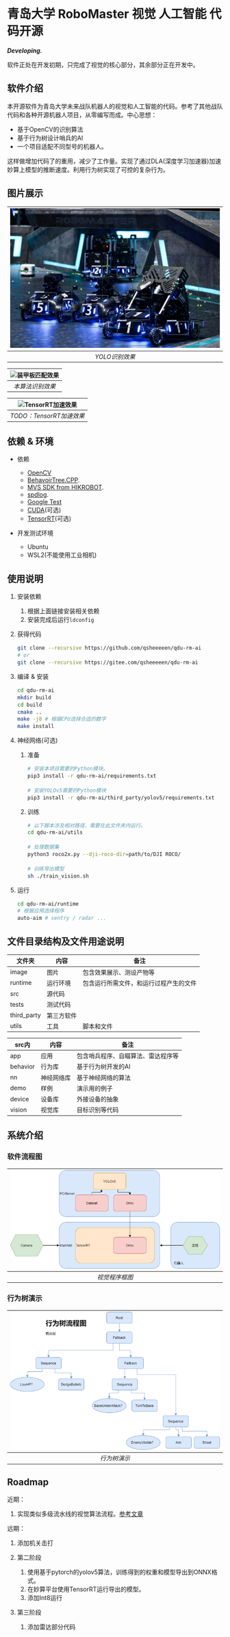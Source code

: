 # 青岛大学 RoboMaster 视觉 人工智能 代码开源

***Developing.***

软件正处在开发初期，只完成了视觉的核心部分，其余部分正在开发中。

## 软件介绍

本开源软件为青岛大学未来战队机器人的视觉和人工智能的代码。参考了其他战队代码和各种开源机器人项目，从零编写而成。中心思想：

- 基于OpenCV的识别算法
- 基于行为树设计哨兵的AI
- 一个项目适配不同型号的机器人。

这样做增加代码了的重用，减少了工作量。实现了通过DLA(深度学习加速器)加速妙算上模型的推断速度。利用行为树实现了可控的复杂行为。

## 图片展示

| ![YOLO识别效果](./image/test_yolo.jpg?raw=true "YOLO识别效果") |
|:--:|
| *YOLO识别效果* |

| ![装甲板匹配效果](./image/test_origin.png?raw=true "装甲板匹配效果") |
|:--:|
| *本算法识别效果* |

| ![TensorRT加速效果](./image/compare.jpg?raw=true "TensorRT加速效果") |
|:--:|
| *TODO：TensorRT加速效果* |

## 依赖 & 环境

- 依赖
  - [OpenCV](https://docs.opencv.org/4.5.1/d7/d9f/tutorial_linux_install.html)
  - [BehavoirTree.CPP](https://github.com/BehaviorTree/BehaviorTree.CPP).
  - [MVS SDK from HIKROBOT](https://www.hikrobotics.com/service/download/0/0).
  - [spdlog](https://github.com/gabime/spdlog).
  - [Google Test](https://github.com/google/googletest)
  - [CUDA](https://developer.nvidia.com/cuda-downloads)(可选)
  - [TensorRT](https://docs.nvidia.com/deeplearning/tensorrt/install-guide/index.html)(可选)

- 开发测试环境
  - Ubuntu
  - WSL2(不能使用工业相机)

## 使用说明

1. 安装依赖
    1. 根据上面链接安装相关依赖
    1. 安装完成后运行`ldconfig`

1. 获得代码

    ```sh
    git clone --recursive https://github.com/qsheeeeen/qdu-rm-ai
    # or
    git clone --recursive https://gitee.com/qsheeeeen/qdu-rm-ai
    
    ```

1. 编译 & 安装

    ```sh
    cd qdu-rm-ai
    mkdir build
    cd build
    cmake ..
    make -j8 # 根据CPU选择合适的数字
    make install
    ```

1. 神经网络(可选)

    1. 准备

        ```sh
        # 安装本项目需要的Python模块。
        pip3 install -r qdu-rm-ai/requirements.txt

        # 安装YOLOv5需要的Python模块
        pip3 install -r qdu-rm-ai/third_party/yolov5/requirements.txt
        ```

    1. 训练

        ```sh
        # 以下脚本涉及相对路径，需要在此文件夹内运行。
        cd qdu-rm-ai/utils

        # 处理数据集
        python3 roco2x.py --dji-roco-dir=path/to/DJI ROCO/

        # 训练导出模型
        sh ./train_vision.sh
        ```

1. 运行

    ```sh
    cd qdu-rm-ai/runtime
    # 根据应用选择程序
    auto-aim # sentry / radar ...
    ```

## 文件目录结构及文件用途说明

| 文件夹 | 内容 | 备注 |
| ---- | ---- | ---- |
| image | 图片 | 包含效果展示、测设产物等 |
| runtime | 运行环境 | 包含运行所需文件，和运行过程产生的文件 |
| src | 源代码 |
| tests | 测试代码 |
| third_party | 第三方软件 |
| utils | 工具 | 脚本和文件 |

| src内 | 内容 | 备注 |
| ---- | ---- | ---- |
| app | 应用 | 包含哨兵程序、自瞄算法、雷达程序等 |
| behavior | 行为库 | 基于行为树开发的AI |
| nn | 神经网络库 | 基于神经网络的算法 |
| demo | 样例 | 演示用的例子 |
| device | 设备库 | 外接设备的抽象 |
| vision | 视觉库 | 目标识别等代码 |

## 系统介绍

### 软件流程图

| ![视觉程序框图](./image/视觉程序框图.png?raw=true "步兵嵌入式硬件框图") |
|:--:|
| *视觉程序框图* |

### 行为树演示

| ![行为树演示](./image/行为树演示.png?raw=true "行为树演示") |
|:--:|
| *行为树演示* |

## Roadmap

近期：

1. 实现类似多级流水线的视觉算法流程。[参考文章](https://opencv.org/hybrid-cv-dl-pipelines-with-opencv-4-4-g-api/)

远期：

1. 添加机关击打

1. 第二阶段
    1. 使用基于pytorch的yolov5算法，训练得到的权重和模型导出到ONNX格式。
    1. 在妙算平台使用TensorRT运行导出的模型。
    1. 添加Int8运行

1. 第三阶段
    1. 添加雷达部分代码
